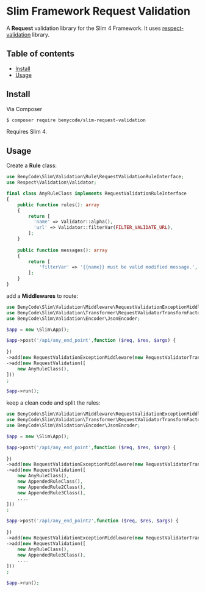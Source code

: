 # Slim Framework Request Validation

A **Request** validation library for the Slim 4 Framework. It uses [respect-validation](https://github.com/Respect/Validation) library.

## Table of contents

- [Install](#install)
- [Usage](#usage)

## Install

Via Composer

``` bash
$ composer require benycode/slim-request-validation
```

Requires Slim 4.

## Usage

Create a **Rule** class:

```php
use BenyCode\Slim\Validation\Rule\RequestValidationRuleInterface;
use Respect\Validation\Validator;

final class AnyRuleClass implements RequestValidationRuleInterface
{
    public function rules(): array
    {
        return [
          'name' => Validator::alpha(),
          'url' => Validator::filterVar(FILTER_VALIDATE_URL),
        ];
    }
    
    public function messages(): array
    {
        return [
            'filterVar' => '{{name}} must be valid modified message.',
        ];
    }
}
```

add a **Middlewares** to route:

```php
use BenyCode\Slim\Validation\Middleware\RequestValidationExceptionMiddleware;
use BenyCode\Slim\Validation\Transformer\RequestValidatorTransformFactory;
use BenyCode\Slim\Validation\Encoder\JsonEncoder;

$app = new \Slim\App();

$app->post('/api/any_end_point',function ($req, $res, $args) {
 
})
->add(new RequestValidationExceptionMiddleware(new RequestValidatorTransformFactory(), new JsonEncoder()))
->add(new RequestValidation([
	new AnyRuleClass(),
]))	
;

$app->run();
```

keep a clean code and split the rules:

```php
use BenyCode\Slim\Validation\Middleware\RequestValidationExceptionMiddleware;
use BenyCode\Slim\Validation\Transformer\RequestValidatorTransformFactory;
use BenyCode\Slim\Validation\Encoder\JsonEncoder;

$app = new \Slim\App();

$app->post('/api/any_end_point',function ($req, $res, $args) {
 
})
->add(new RequestValidationExceptionMiddleware(new RequestValidatorTransformFactory(), new JsonEncoder()))
->add(new RequestValidation([
	new AnyRuleClass(),
	new AppendedRuleClass(),
	new AppendedRule2Class(),
	new AppendedRule3Class(),
	....
]))	
;

$app->post('/api/any_end_point2',function ($req, $res, $args) {
 
})
->add(new RequestValidationExceptionMiddleware(new RequestValidatorTransformFactory(), new JsonEncoder()))
->add(new RequestValidation([
	new AnyRuleClass(),
	new AppendedRule3Class(),
	....
]))	
;

$app->run();
```

